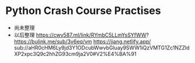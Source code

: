 # Python Crash Course Practises

- 尚未整理
- 以后整理
https://cwv587.ml/link/RYmbC5LLmYsSYfWW?
https://bulink.me/sub/3v6eq/vm
https://jiang.netlify.app/
sub://aHR0cHM6Ly9jd3Y1ODcubWwvbGluay9SWW1iQzVMTG1Zc1NZZldXP2xpc3Q9c2hhZG93cm9ja2V0#V2%E4%BA%91
